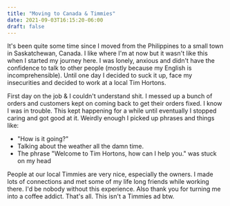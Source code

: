 ```yaml
---
title: "Moving to Canada & Timmies"
date: 2021-09-03T16:15:20-06:00
draft: false
---
```


It's been quite some time since I moved from the Philippines to a small town in Saskatchewan, Canada. I like where I'm at now but it wasn't like this when I started my journey here. I was lonely, anxious and didn't have the confidence to talk to other people (mostly because my English is incomprehensible). Until one day I decided to suck it up, face my insecurities and decided to work at a local Tim Hortons.

First day on the job & I couldn't understand shit. I messed up a bunch of orders and customers kept on coming back to get their orders fixed. I know I was in trouble. This kept happening for a while until eventually I stopped caring and got good at it. Weirdly enough I picked up phrases and things like:
* "How is it going?"
* Talking about the weather all the damn time.
* The phrase "Welcome to Tim Hortons, how can I help you." was stuck on my head

People at our local Timmies are very nice, especially the owners. I made lots of connections and met some of my life long friends while working there. I'd be nobody without this experience. Also thank you for turning me into a coffee addict. That's all. This isn't a Timmies ad btw. 